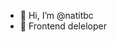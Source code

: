 - 👋 Hi, I’m @natitbc
- 👀 Frontend deleloper


<!---
natitbc/natitbc is a ✨ special ✨ repository because its `README.md` (this file) appears on your GitHub profile.
You can click the Preview link to take a look at your changes.
--->
